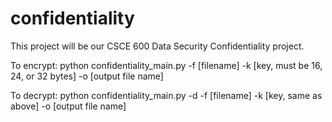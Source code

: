 # confidentiality
This project will be our CSCE 600 Data Security Confidentiality project. 


To encrypt:
python confidentiality_main.py -f [filename] -k [key, must be 16, 24, or 32 bytes] -o [output file name]

To decrypt:
python confidentiality_main.py -d -f [filename] -k [key, same as above] -o [output file name] 
